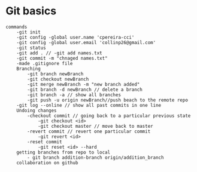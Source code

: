 # Git basics
    
    commands
        -git init
        -git config -global user.name 'cpereira-cci'
        -git config -global user.email 'collinp26@gmail.com'
        -git status
        -git add . // -git add names.txt
        -git commit -m "chnaged names.txt"
        -made .gitignore file
        Branching
            -git branch newBranch
            -git checkout newBranch
            -git merge newBranch -m "new branch added"
            -git branch -d newBranch // delete a branch
            -git branch -a // show all branches
            -git push -u origin newBranch//push beach to the remote repo
        -git log --online // show all past commits in one line
        Undoing changes
            -checkout commit // going back to a particular previous state
                -git checkout <id>
                -git checkout master // move back to master
            -revert commit // revert one particular commit
                -git revert <id>
            -reset commit
                -git reset <id> --hard
        getting branches from repo to local
            - git branch addition-branch origin/addition_branch
        collaboration on github
